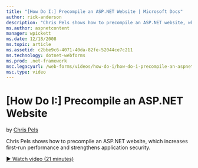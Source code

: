 ```yaml
---
title: "[How Do I:] Precompile an ASP.NET Website | Microsoft Docs"
author: rick-anderson
description: "Chris Pels shows how to precompile an ASP.NET website, which increases first-run performance and strengthens application security."
ms.author: aspnetcontent
manager: wpickett
ms.date: 12/18/2008
ms.topic: article
ms.assetid: c2bbe9c6-4071-40da-82fe-52044ce7c211
ms.technology: dotnet-webforms
ms.prod: .net-framework
msc.legacyurl: /web-forms/videos/how-do-i/how-do-i-precompile-an-aspnet-website
msc.type: video
---
```

[How Do I:] Precompile an ASP.NET Website
====================
by [Chris Pels](https://twitter.com/chrispels)

Chris Pels shows how to precompile an ASP.NET website, which increases first-run performance and strengthens application security.

[&#9654; Watch video (21 minutes)](https://channel9.msdn.com/Blogs/ASP-NET-Site-Videos/how-do-i-precompile-an-aspnet-website)